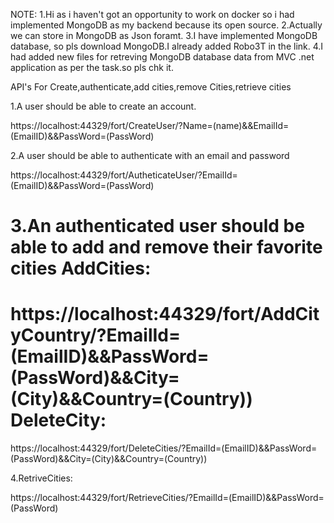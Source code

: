 NOTE:
1.Hi as i haven't got an opportunity to work on docker so i had implemented MongoDB as my backend because its open source.
2.Actually we can store in MongoDB as Json foramt.
3.I have implemented MongoDB database, so pls download MongoDB.I already added Robo3T in the link.
4.I had added new files for retreving MongoDB database data from MVC .net application as per the task.so pls chk it.


API's For Create,authenticate,add cities,remove Cities,retrieve cities

1.A user should be able to create an account.

https://localhost:44329/fort/CreateUser/?Name=(name)&&EmailId=(EmailID)&&PassWord=(PassWord)

2.A user should be able to authenticate with an email and password

https://localhost:44329/fort/AutheticateUser/?EmailId=(EmailID)&&PassWord=(PassWord)

3.An authenticated user should be able to add and remove their favorite cities
AddCities:
========
https://localhost:44329/fort/AddCityCountry/?EmailId=(EmailID)&&PassWord=(PassWord)&&City=(City)&&Country=(Country))
DeleteCity:
========
https://localhost:44329/fort/DeleteCities/?EmailId=(EmailID)&&PassWord=(PassWord)&&City=(City)&&Country=(Country))

4.RetriveCities:

https://localhost:44329/fort/RetrieveCities/?EmailId=(EmailID)&&PassWord=(PassWord)

